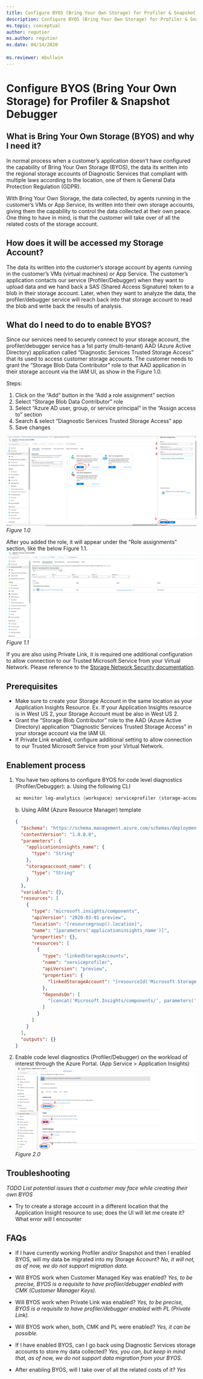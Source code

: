 ```yaml
---
title: Configure BYOS (Bring Your Own Storage) for Profiler & Snapshot Debugger
description: Configure BYOS (Bring Your Own Storage) for Profiler & Snapshot Debugger
ms.topic: conceptual
author: regutier
ms.author: regutier
ms.date: 04/14/2020

ms.reviewer: mbullwin
---
```


# Configure BYOS (Bring Your Own Storage) for Profiler & Snapshot Debugger

## What is Bring Your Own Storage (BYOS) and why I need it? 
In normal process when a customer’s application doesn’t have configured the capability of Bring Your Own Storage (BYOS), the data its written into the regional storage accounts of Diagnostic Services that compliant with multiple laws according to the location, one of them is General Data Protection Regulation (GDPR).

With Bring Your Own Storage, the data collected, by agents running in the customer’s VMs or App Service, its written into their own storage accounts, giving them the capability to control the data collected at their own peace. One thing to have in mind, is that the customer will take over of all the related costs of the storage account. 

## How does it will be accessed my Storage Account? 
The data its written into the customer’s storage account by agents running in the customer’s VMs (virtual machines) or App Service. The customer’s application contacts our service (Profiler/Debugger) when they want to upload data and we hand back a SAS (Shared Access Signature) token to a blob in their storage account. Later, when they want to analyze the data, the profiler/debugger service will reach back into that storage account to read the blob and write back the results of analysis. 
## What do I need to do to enable BYOS? 
Since our services need to securely connect to your storage account, the profiler/debugger service has a 1st party (multi-tenant) AAD (Azure Active Directory) application called “Diagnostic Services Trusted Storage Access” that its used to access customer storage accounts. The customer needs to grant the “Storage Blob Data Contributor” role to that AAD application in their storage account via the IAM UI, as show in the Figure 1.0. 

Steps: 
1. Click on the “Add” button in the “Add a role assignment” section 
2. Select “Storage Blob Data Contributor” role 
3. Select “Azure AD user, group, or service principal” in the “Assign access to” section 
4. Search & select “Diagnostic Services Trusted Storage Access” app 
5. Save changes

_![Figure 1.0](media/profiler-bring-your-own-storage/figure10.png)_
_Figure 1.0_ 

After you added the role, it will appear under the “Role assignments” section, like the below Figure 1.1. 
_![Figure 1.1](media/profiler-bring-your-own-storage/figure11.png)_
_Figure 1.1_ 

If you are also using Private Link, it is required one additional configuration to allow connection to our Trusted Microsoft Service from your Virtual Network. Please reference to the [Storage Network Security documentation](https://docs.microsoft.com/en-us/azure/storage/common/storage-network-security#trusted-microsoft-services).

## Prerequisites
* Make sure to create your Storage Account in the same location as your Application Insights Resource. Ex. If your Application Insights resource is in West US 2, your Storage Account must be also in West US 2. 
* Grant the “Storage Blob Contributor” role to the AAD (Azure Active Directory) application “Diagnostic Services Trusted Storage Access” in your storage account via the IAM UI.
* If Private Link enabled, configure additional setting to allow connection to our Trusted Microsoft Service from your Virtual Network. 

## Enablement process 
1. You have two options to configure BYOS for code level diagnostics (Profiler/Debugger): 
    a. Using the following CLI 
    ```powershell
    az monitor log-analytics {workspace} serviceprofiler {storage-account-id} create | update
    ```
    b. Using ARM (Azure Resource Manager) template 
    ```json
    { 
      "$schema": "https://schema.management.azure.com/schemas/deploymentTemplate.json#", 
      "contentVersion": "1.0.0.0", 
      "parameters": { 
        "applicationinsights_name": { 
          "type": "String" 
        }, 
        "storageaccount_name": { 
          "type": "String" 
        } 
      }, 
      "variables": {}, 
      "resources": [ 
        { 
          "type": "microsoft.insights/components", 
          "apiVersion": "2020-03-01-preview", 
          "location": "[resourcegroup().location]", 
          "name": "[parameters('applicationinsights_name')]", 
          "properties": {}, 
          "resources": [ 
            {
              "type": "linkedStorageAccounts", 
              "name": "serviceprofiler", 
              "apiVersion": "preview", 
              "properties": { 
                "linkedStorageAccount": "[resourceId('Microsoft.Storage/storageAccounts', parameters('storageaccount_name'))]" 
              }, 
              "dependsOn": [ 
                "[concat('Microsoft.Insights/components/', parameters('applicationinsights_name'))]" 
              ] 
            } 
          ] 
        } 
      ], 
      "outputs": {} 
    } 
    ```
2. Enable code level diagnostics (Profiler/Debugger) on the workload of interest through the Azure Portal. (App Service > Application Insights) 
_![Figure 2.0](media/profiler-bring-your-own-storage/figure20.png)_
_Figure 2.0_

## Troubleshooting 
*TODO* _List potential issues that a customer may face while creating their own BYOS_
* Try to create a storage account in a different location that the Application Insight resource to use; does the UI will let me create it? What error will I encounter

## FAQs
* If I have currently working Profiler and/or Snapshot and then I enabled BYOS, will my data be migrated into my Storage Account?
_No, it will not, as of now, we do not support migration data._

* Will BYOS work when Customer Managed Key was enabled? 
_Yes, to be precise, BYOS is a requisite to have profiler/debugger enabled with CMK (Customer Manager Keys)._

* Will BYOS work when Private Link was enabled? 
_Yes, to be precise, BYOS is a requisite to have profiler/debugger enabled with PL (Private Link)._

* Will BYOS work when, both, CMK and PL were enabled? 
_Yes, it can be possible._

* If I have enabled BYOS, can I go back using Diagnostic Services storage accounts to store my data collected? 
_Yes, you can, but keep in mind that, as of now, we do not support data migration from your BYOS._

* After enabling BYOS, will I take over of all the related costs of it? 
_Yes_